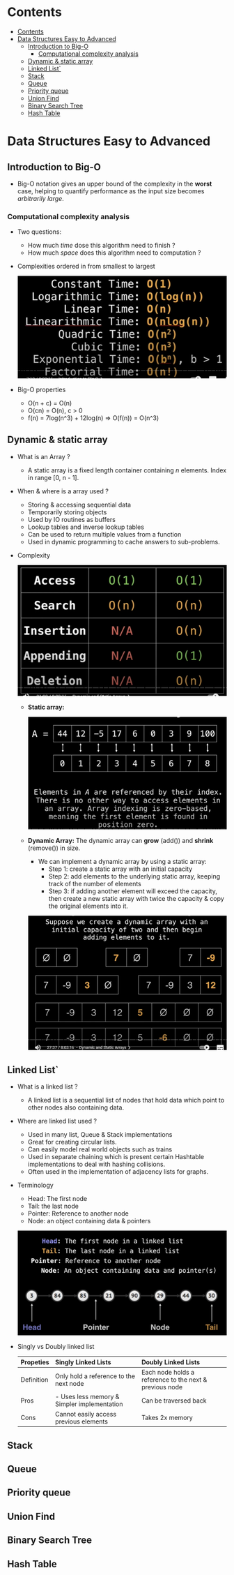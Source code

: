 # Contents

- [Contents](#contents)
- [Data Structures Easy to Advanced](#data-structures-easy-to-advanced)
  - [Introduction to Big-O](#introduction-to-big-o)
    - [Computational complexity analysis](#computational-complexity-analysis)
  - [Dynamic & static array](#dynamic--static-array)
  - [Linked List`](#linked-list)
  - [Stack](#stack)
  - [Queue](#queue)
  - [Priority queue](#priority-queue)
  - [Union Find](#union-find)
  - [Binary Search Tree](#binary-search-tree)
  - [Hash Table](#hash-table)

# Data Structures Easy to Advanced

## Introduction to Big-O

+ Big-O notation gives an upper bound of the complexity in the **worst** case, helping to quantify performance as the input size becomes *arbitrarily large*.

### Computational complexity analysis
+ Two questions:
    - How much *time* dose this algorithm need to finish ?
    - How much *space* does this algorithm need to computation ?

+ Complexities ordered in from smallest to largest

    ![complexity](./figures/complexity.PNG)

+ Big-O properties

    - O(n + c) = O(n)
    - O(cn) = O(n), c > 0
    - f(n) = 7log(n^3) + 12log(n) => O(f(n)) = O(n^3)

## Dynamic & static array

+ What is an Array ?
    - A static array is a fixed length container containing *n* elements. Index in range [0, n - 1].
    
+ When & where is a array used ?
    - Storing & accessing sequential data
    - Temporarily storing objects
    - Used by IO routines as buffers
    - Lookup tables and inverse lookup tables
    - Can be used to return multiple values from a function
    - Used in dynamic programming to cache answers to sub-problems.

+ Complexity

    ![complexity_array](./figures/complexity_array.PNG)

    - **Static array:**
    
        ![static_array](./figures/static_array.PNG)

    - **Dynamic Array:** The dynamic array can **grow** (add()) and **shrink** (remove()) in size.
        - We can implement a dynamic array by using a static array:
            - Step 1: create a static array with an initial capacity
            - Step 2: add elements to the underlying static array, keeping track of the number of elements
            - Step 3: if adding another element will exceed the capacity, then create a new static array with twice the capacity & copy the original elements into it.

        ![dynamic_array](./figures/dynamic_array.PNG)


## Linked List`

+ What is a linked list ?
    - A linked list is a sequential list of nodes that hold data which point to other nodes also containing data.

+ Where are linked list used ?
    - Used in many list, Queue & Stack implementations
    - Great for creating circular lists.
    - Can easily model real world objects such as trains
    - Used in separate chaining which is present certain Hashtable implementations to deal with hashing collisions.
    - Often used in the implementation of adjacency lists for graphs.


+ Terminology
    - Head: The first node 
    - Tail: the last node
    - Pointer: Reference to another node
    - Node: an object containing data & pointers

    ![terminology_linkedlist](./figures/terminology_linkedlist.PNG)


+ Singly vs Doubly linked list
    
    Propeties | Singly Linked Lists | Doubly Linked Lists |
    --------- | ------------------- | ------------------- |
    Definition | Only hold a reference to the next node | Each node holds a reference to the next & previous node |
    Pros | - Uses less memory & Simpler implementation| Can be traversed back |
    Cons | Cannot easily access previous elements | Takes 2x memory |
## Stack

## Queue

## Priority queue

## Union Find

## Binary Search Tree

## Hash Table

